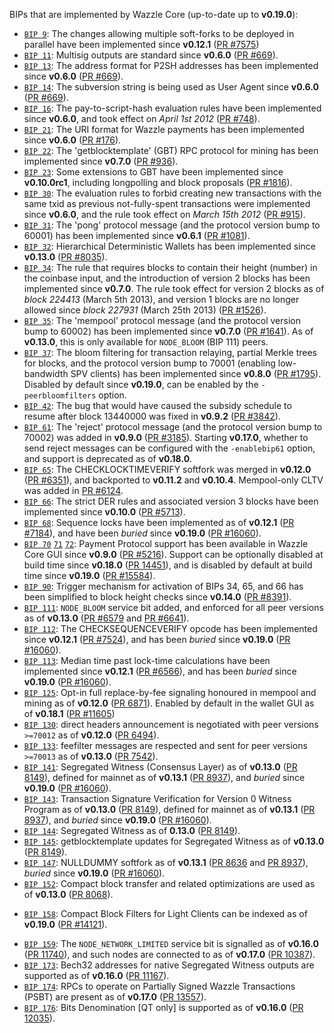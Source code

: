 BIPs that are implemented by Wazzle Core (up-to-date up to **v0.19.0**):

* [`BIP 9`](https://github.com/wazzle/bips/blob/master/bip-0009.mediawiki): The changes allowing multiple soft-forks to be deployed in parallel have been implemented since **v0.12.1**  ([PR #7575](https://github.com/wazzle/wazzle/pull/7575))
* [`BIP 11`](https://github.com/wazzle/bips/blob/master/bip-0011.mediawiki): Multisig outputs are standard since **v0.6.0** ([PR #669](https://github.com/wazzle/wazzle/pull/669)).
* [`BIP 13`](https://github.com/wazzle/bips/blob/master/bip-0013.mediawiki): The address format for P2SH addresses has been implemented since **v0.6.0** ([PR #669](https://github.com/wazzle/wazzle/pull/669)).
* [`BIP 14`](https://github.com/wazzle/bips/blob/master/bip-0014.mediawiki): The subversion string is being used as User Agent since **v0.6.0** ([PR #669](https://github.com/wazzle/wazzle/pull/669)).
* [`BIP 16`](https://github.com/wazzle/bips/blob/master/bip-0016.mediawiki): The pay-to-script-hash evaluation rules have been implemented since **v0.6.0**, and took effect on *April 1st 2012* ([PR #748](https://github.com/wazzle/wazzle/pull/748)).
* [`BIP 21`](https://github.com/wazzle/bips/blob/master/bip-0021.mediawiki): The URI format for Wazzle payments has been implemented since **v0.6.0** ([PR #176](https://github.com/wazzle/wazzle/pull/176)).
* [`BIP 22`](https://github.com/wazzle/bips/blob/master/bip-0022.mediawiki): The 'getblocktemplate' (GBT) RPC protocol for mining has been implemented since **v0.7.0** ([PR #936](https://github.com/wazzle/wazzle/pull/936)).
* [`BIP 23`](https://github.com/wazzle/bips/blob/master/bip-0023.mediawiki): Some extensions to GBT have been implemented since **v0.10.0rc1**, including longpolling and block proposals ([PR #1816](https://github.com/wazzle/wazzle/pull/1816)).
* [`BIP 30`](https://github.com/wazzle/bips/blob/master/bip-0030.mediawiki): The evaluation rules to forbid creating new transactions with the same txid as previous not-fully-spent transactions were implemented since **v0.6.0**, and the rule took effect on *March 15th 2012* ([PR #915](https://github.com/wazzle/wazzle/pull/915)).
* [`BIP 31`](https://github.com/wazzle/bips/blob/master/bip-0031.mediawiki): The 'pong' protocol message (and the protocol version bump to 60001) has been implemented since **v0.6.1** ([PR #1081](https://github.com/wazzle/wazzle/pull/1081)).
* [`BIP 32`](https://github.com/wazzle/bips/blob/master/bip-0032.mediawiki): Hierarchical Deterministic Wallets has been implemented since **v0.13.0** ([PR #8035](https://github.com/wazzle/wazzle/pull/8035)).
* [`BIP 34`](https://github.com/wazzle/bips/blob/master/bip-0034.mediawiki): The rule that requires blocks to contain their height (number) in the coinbase input, and the introduction of version 2 blocks has been implemented since **v0.7.0**. The rule took effect for version 2 blocks as of *block 224413* (March 5th 2013), and version 1 blocks are no longer allowed since *block 227931* (March 25th 2013) ([PR #1526](https://github.com/wazzle/wazzle/pull/1526)).
* [`BIP 35`](https://github.com/wazzle/bips/blob/master/bip-0035.mediawiki): The 'mempool' protocol message (and the protocol version bump to 60002) has been implemented since **v0.7.0** ([PR #1641](https://github.com/wazzle/wazzle/pull/1641)). As of **v0.13.0**, this is only available for `NODE_BLOOM` (BIP 111) peers.
* [`BIP 37`](https://github.com/wazzle/bips/blob/master/bip-0037.mediawiki): The bloom filtering for transaction relaying, partial Merkle trees for blocks, and the protocol version bump to 70001 (enabling low-bandwidth SPV clients) has been implemented since **v0.8.0** ([PR #1795](https://github.com/wazzle/wazzle/pull/1795)). Disabled by default since **v0.19.0**, can be enabled by the `-peerbloomfilters` option.
* [`BIP 42`](https://github.com/wazzle/bips/blob/master/bip-0042.mediawiki): The bug that would have caused the subsidy schedule to resume after block 13440000 was fixed in **v0.9.2** ([PR #3842](https://github.com/wazzle/wazzle/pull/3842)).
* [`BIP 61`](https://github.com/wazzle/bips/blob/master/bip-0061.mediawiki): The 'reject' protocol message (and the protocol version bump to 70002) was added in **v0.9.0** ([PR #3185](https://github.com/wazzle/wazzle/pull/3185)). Starting **v0.17.0**, whether to send reject messages can be configured with the `-enablebip61` option, and support is deprecated as of **v0.18.0**.
* [`BIP 65`](https://github.com/wazzle/bips/blob/master/bip-0065.mediawiki): The CHECKLOCKTIMEVERIFY softfork was merged in **v0.12.0** ([PR #6351](https://github.com/wazzle/wazzle/pull/6351)), and backported to **v0.11.2** and **v0.10.4**. Mempool-only CLTV was added in [PR #6124](https://github.com/wazzle/wazzle/pull/6124).
* [`BIP 66`](https://github.com/wazzle/bips/blob/master/bip-0066.mediawiki): The strict DER rules and associated version 3 blocks have been implemented since **v0.10.0** ([PR #5713](https://github.com/wazzle/wazzle/pull/5713)).
* [`BIP 68`](https://github.com/wazzle/bips/blob/master/bip-0068.mediawiki): Sequence locks have been implemented as of **v0.12.1**  ([PR #7184](https://github.com/wazzle/wazzle/pull/7184)), and have been *buried* since **v0.19.0** ([PR #16060](https://github.com/wazzle/wazzle/pull/16060)).
* [`BIP 70`](https://github.com/wazzle/bips/blob/master/bip-0070.mediawiki) [`71`](https://github.com/wazzle/bips/blob/master/bip-0071.mediawiki) [`72`](https://github.com/wazzle/bips/blob/master/bip-0072.mediawiki): Payment Protocol support has been available in Wazzle Core GUI since **v0.9.0** ([PR #5216](https://github.com/wazzle/wazzle/pull/5216)). Support can be optionally disabled at build time since **v0.18.0** ([PR 14451](https://github.com/wazzle/wazzle/pull/14451)), and is disabled by default at build time since **v0.19.0** ([PR #15584](https://github.com/wazzle/wazzle/pull/15584)).
* [`BIP 90`](https://github.com/wazzle/bips/blob/master/bip-0090.mediawiki): Trigger mechanism for activation of BIPs 34, 65, and 66 has been simplified to block height checks since **v0.14.0** ([PR #8391](https://github.com/wazzle/wazzle/pull/8391)).
* [`BIP 111`](https://github.com/wazzle/bips/blob/master/bip-0111.mediawiki): `NODE_BLOOM` service bit added, and enforced for all peer versions as of **v0.13.0** ([PR #6579](https://github.com/wazzle/wazzle/pull/6579) and [PR #6641](https://github.com/wazzle/wazzle/pull/6641)).
* [`BIP 112`](https://github.com/wazzle/bips/blob/master/bip-0112.mediawiki): The CHECKSEQUENCEVERIFY opcode has been implemented since **v0.12.1** ([PR #7524](https://github.com/wazzle/wazzle/pull/7524)), and has been *buried* since **v0.19.0** ([PR #16060](https://github.com/wazzle/wazzle/pull/16060)).
* [`BIP 113`](https://github.com/wazzle/bips/blob/master/bip-0113.mediawiki): Median time past lock-time calculations have been implemented since **v0.12.1** ([PR #6566](https://github.com/wazzle/wazzle/pull/6566)), and has been *buried* since **v0.19.0** ([PR #16060](https://github.com/wazzle/wazzle/pull/16060)).
* [`BIP 125`](https://github.com/wazzle/bips/blob/master/bip-0125.mediawiki): Opt-in full replace-by-fee signaling honoured in mempool and mining as of **v0.12.0** ([PR 6871](https://github.com/wazzle/wazzle/pull/6871)). Enabled by default in the wallet GUI as of **v0.18.1** ([PR #11605](https://github.com/wazzle/wazzle/pull/11605))
* [`BIP 130`](https://github.com/wazzle/bips/blob/master/bip-0130.mediawiki): direct headers announcement is negotiated with peer versions `>=70012` as of **v0.12.0** ([PR 6494](https://github.com/wazzle/wazzle/pull/6494)).
* [`BIP 133`](https://github.com/wazzle/bips/blob/master/bip-0133.mediawiki): feefilter messages are respected and sent for peer versions `>=70013` as of **v0.13.0** ([PR 7542](https://github.com/wazzle/wazzle/pull/7542)).
* [`BIP 141`](https://github.com/wazzle/bips/blob/master/bip-0141.mediawiki): Segregated Witness (Consensus Layer) as of **v0.13.0** ([PR 8149](https://github.com/wazzle/wazzle/pull/8149)), defined for mainnet as of **v0.13.1** ([PR 8937](https://github.com/wazzle/wazzle/pull/8937)), and *buried* since **v0.19.0** ([PR #16060](https://github.com/wazzle/wazzle/pull/16060)).
* [`BIP 143`](https://github.com/wazzle/bips/blob/master/bip-0143.mediawiki): Transaction Signature Verification for Version 0 Witness Program as of **v0.13.0** ([PR 8149](https://github.com/wazzle/wazzle/pull/8149)), defined for mainnet as of **v0.13.1** ([PR 8937](https://github.com/wazzle/wazzle/pull/8937)), and *buried* since **v0.19.0** ([PR #16060](https://github.com/wazzle/wazzle/pull/16060)).
* [`BIP 144`](https://github.com/wazzle/bips/blob/master/bip-0144.mediawiki): Segregated Witness as of **0.13.0** ([PR 8149](https://github.com/wazzle/wazzle/pull/8149)).
* [`BIP 145`](https://github.com/wazzle/bips/blob/master/bip-0145.mediawiki): getblocktemplate updates for Segregated Witness as of **v0.13.0** ([PR 8149](https://github.com/wazzle/wazzle/pull/8149)).
* [`BIP 147`](https://github.com/wazzle/bips/blob/master/bip-0147.mediawiki): NULLDUMMY softfork as of **v0.13.1** ([PR 8636](https://github.com/wazzle/wazzle/pull/8636) and [PR 8937](https://github.com/wazzle/wazzle/pull/8937)), *buried* since **v0.19.0** ([PR #16060](https://github.com/wazzle/wazzle/pull/16060)).
* [`BIP 152`](https://github.com/wazzle/bips/blob/master/bip-0152.mediawiki): Compact block transfer and related optimizations are used as of **v0.13.0** ([PR 8068](https://github.com/wazzle/wazzle/pull/8068)).
- [`BIP 158`](https://github.com/wazzle/bips/blob/master/bip-0158.mediawiki): Compact Block Filters for Light Clients can be indexed as of **v0.19.0** ([PR #14121](https://github.com/wazzle/wazzle/pull/14121)).
* [`BIP 159`](https://github.com/wazzle/bips/blob/master/bip-0159.mediawiki): The `NODE_NETWORK_LIMITED` service bit is signalled as of **v0.16.0** ([PR 11740](https://github.com/wazzle/wazzle/pull/11740)), and such nodes are connected to as of **v0.17.0** ([PR 10387](https://github.com/wazzle/wazzle/pull/10387)).
* [`BIP 173`](https://github.com/wazzle/bips/blob/master/bip-0173.mediawiki): Bech32 addresses for native Segregated Witness outputs are supported as of **v0.16.0** ([PR 11167](https://github.com/wazzle/wazzle/pull/11167)).
* [`BIP 174`](https://github.com/wazzle/bips/blob/master/bip-0174.mediawiki): RPCs to operate on Partially Signed Wazzle Transactions (PSBT) are present as of **v0.17.0** ([PR 13557](https://github.com/wazzle/wazzle/pull/13557)).
* [`BIP 176`](https://github.com/wazzle/bips/blob/master/bip-0176.mediawiki): Bits Denomination [QT only] is supported as of **v0.16.0** ([PR 12035](https://github.com/wazzle/wazzle/pull/12035)).

